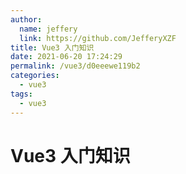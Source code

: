 ```yaml
---
author: 
  name: jeffery
  link: https://github.com/JefferyXZF
title: Vue3 入门知识
date: 2021-06-20 17:24:29
permalink: /vue3/d0eeewe119b2
categories: 
  - vue3
tags: 
  - vue3
---
```


# Vue3 入门知识


